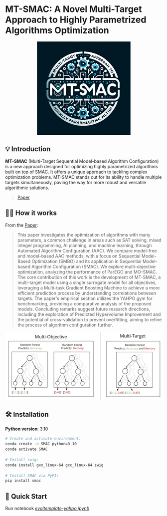 # MT-SMAC: A Novel Multi-Target Approach to Highly Parametrized Algorithms Optimization


<div align="center">
  <img src="assets/mt-smac.webp" width="300" alt="MT-SMAC Logo">
</div>

## 💡 Introduction

**MT-SMAC** (Multi-Target Sequential Model-based Algorithm Configuration) is a new approach designed for optimizing highly parametrized algorithms built on top of SMAC. It offers a unique approach to tackling complex optimization problems. MT-SMAC stands out for its ability to handle multiple targets simultaneously, paving the way for more robust and versatile algorithmic solutions.

> [Paper](paper.pdf)

## 🧑‍🏫️ How it works

From the [Paper](paper.pdf):

> This paper investigates the optimization of algorithms with many parameters, a common challenge in areas such as SAT solving, mixed integer programming, AI planning, and machine learning, through Automated Algorithm Configuration (AAC). We compare model-free and model-based AAC methods, with a focus on Sequential Model-Based Optimization (SMBO) and its application in Sequential Model-based Algorithm Configuration (SMAC). We explore multi-objective optimization, analyzing the performance of ParEGO and MO-SMAC. The core contribution of this work is the development of MT-SMAC, a multi-target model using a single surrogate model for all objectives, leveraging a Multi-task Gradient Boosting Machine to achieve a more efficient prediction process by understanding correlations between targets. The paper's empirical section utilizes the YAHPO gym for benchmarking, providing a comparative analysis of the proposed models. Concluding remarks suggest future research directions, including the exploration of Predicted Hypervolume Improvement and the potential of cross-validation to prevent overfitting, aiming to refine the process of algorithm configuration further.


<div align="center">
  <img src="assets/multi-obj-vs-multi-target.png">
</div>



## 🛠️ Installation

**Python version**: 3.10

```bash
# Create and activate environment:
conda create -n SMAC python=3.10
conda activate SMAC

# Install swig:
conda install gxx_linux-64 gcc_linux-64 swig

# Install SMAC via PyPI:
pip install smac
```

## 🚀 Quick Start

Run notebook [*evaltemplate-yahpo.ipynb*](evaltemplate-yahpo.ipynb)
